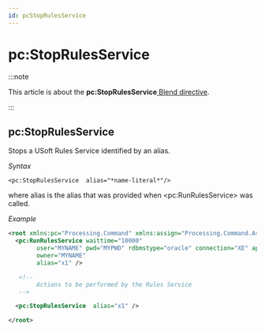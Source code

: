 ```yaml
---
id: pcStopRulesService
---
```


# pc:StopRulesService




:::note

This article is about the **pc:StopRulesService**[ Blend directive](/docs/Repositories/Blend_directives).

:::

## **pc:StopRulesService**

Stops a USoft Rules Service identified by an alias.

*Syntax*

```
<pc:StopRulesService  alias="*name-literal*"/>
```

where alias is the alias that was provided when \<pc:RunRulesService> was called.

*Example*

```xml
<root xmlns:pc="Processing.Command" xmlns:assign="Processing.Command.Assign">
  <pc:RunRulesService waittime="10000"
        user="MYNAME" pwd="MYPWD" rdbmstype="oracle" connection="XE" application="MYAPP"
        owner="MYNAME"
        alias="x1" />   

   <!--
        Actions to be performed by the Rules Service
   -->

  <pc:StopRulesService  alias="x1" />

</root>
```

 